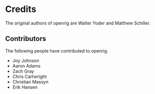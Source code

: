 Credits
=======

The original authors of openrig are Walter Yoder and Matthew Schiller.

Contributors
------------

The following people have contributed to openrig.

* Joy Johnson
* Aaron Adams
* Zach Gray
* Chris Cartwright
* Christian Massyn 
* Erik Hansen

